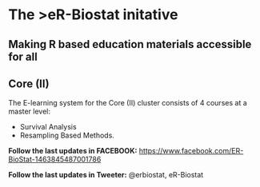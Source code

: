 # The >eR-Biostat initative
## Making R based education materials accessible for all
## Core (II)
The E-learning system for the Core (II)  cluster consists of 4 courses at a master level:
* Survival Analysis 
* Resampling Based Methods.

**Follow the last updates in FACEBOOK:** https://www.facebook.com/ER-BioStat-1463845487001786

**Follow the last updates in Tweeter:** @erbiostat, eR-Biostat


